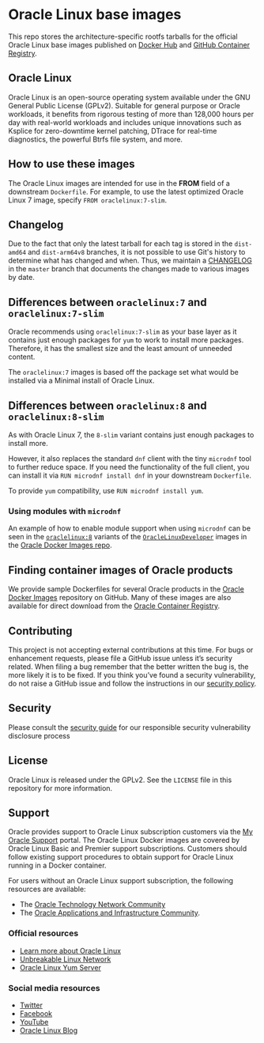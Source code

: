 # Oracle Linux base images

This repo stores the architecture-specific rootfs tarballs for the official
Oracle Linux base images published on [Docker Hub](https://hub.docker.com/_/oraclelinux)
and [GitHub Container Registry](https://github.com/orgs/oracle/packages/container/package/oraclelinux).

## Oracle Linux

Oracle Linux is an open-source operating system available under the GNU General
Public License (GPLv2). Suitable for general purpose or Oracle workloads,
it benefits from rigorous testing of more than 128,000 hours per day with
real-world workloads and includes unique innovations such as Ksplice for
zero-downtime kernel patching, DTrace for real-time diagnostics, the powerful
Btrfs file system, and more.

## How to use these images

The Oracle Linux images are intended for use in the **FROM** field of a
downstream `Dockerfile`. For example, to use the latest optimized Oracle Linux
7 image, specify `FROM oraclelinux:7-slim`.

## Changelog

Due to the fact that only the latest tarball for each tag is stored in the
`dist-amd64` and `dist-arm64v8` branches, it is not possible to use Git's
history to determine what has changed and when. Thus, we maintain a
[CHANGELOG](https://github.com/oracle/container-images/blob/master/CHANGELOG.md)
in the `master` branch that documents the changes made to various images by date.

## Differences between `oraclelinux:7` and `oraclelinux:7-slim`

Oracle recommends using `oraclelinux:7-slim` as your base layer as it contains
just enough packages for `yum` to work to install more packages. Therefore, it
has the smallest size and the least amount of unneeded content.

The `oraclelinux:7` images is based off the package set what would be installed
via a Minimal install of Oracle Linux.

## Differences between `oraclelinux:8` and `oraclelinux:8-slim`

As with Oracle Linux 7, the `8-slim` variant contains just enough packages to
install more.

However, it also replaces the standard `dnf` client with the tiny
`microdnf` tool to further reduce space. If you need the functionality of the
full client, you can install it via `RUN microdnf install dnf` in your
downstream `Dockerfile`.

To provide `yum` compatibility, use `RUN microdnf install yum`.

### Using modules with `microdnf`

An example of how to enable module support when using `microdnf` can be seen
in the [`oraclelinux:8`](https://github.com/oracle/docker-images/tree/master/OracleLinuxDevelopers/oraclelinux8)
variants of the [`OracleLinuxDeveloper`](https://github.com/oracle/docker-images/tree/master/OracleLinuxDevelopers)
images in the [Oracle Docker Images repo](https://github.com/oracle/docker-images).

## Finding container images of Oracle products

We provide sample Dockerfiles for several Oracle products in the
[Oracle Docker Images](https://github.com/oracle/docker-images) repository on
GitHub. Many of these images are also available for direct download from
the [Oracle Container Registry](https://container-registry.oracle.com).

## Contributing

This project is not accepting external contributions at this time. For bugs or enhancement requests, please file a GitHub issue unless it’s security related. When filing a bug remember that the better written the bug is, the more likely it is to be fixed. If you think you’ve found a security vulnerability, do not raise a GitHub issue and follow the instructions in our [security policy](./SECURITY.md).

## Security

Please consult the [security guide](./SECURITY.md) for our responsible security vulnerability disclosure process

## License

Oracle Linux is released under the GPLv2. See the ```LICENSE``` file in this
repository for more information.

## Support

Oracle provides support to Oracle Linux subscription customers via the
[My Oracle Support](https://support.oracle.com) portal. The Oracle Linux Docker
images are covered by Oracle Linux Basic and Premier support subscriptions.
Customers should follow existing support procedures to obtain support for Oracle
Linux running in a Docker container.

For users without an Oracle Linux support subscription, the following resources
are available:

* The [Oracle Technology Network Community](https://community.oracle.com/welcome)
* The [Oracle Applications and Infrastructure Community](https://community.oracle.com/tech/apps-infra/categories/oracle_linux).

### Official resources

* [Learn more about Oracle Linux](https://oracle.com/linux)
* [Unbreakable Linux Network](https://linux.oracle.com)
* [Oracle Linux Yum Server](https://yum.oracle.com)

### Social media resources

* [Twitter](https://twitter.com/OracleLinux)
* [Facebook](https://www.facebook.com/OracleLinux)
* [YouTube](https://www.youtube.com/user/OracleLinuxChannel)
* [Oracle Linux Blog](https://blogs.oracle.com/linux)
